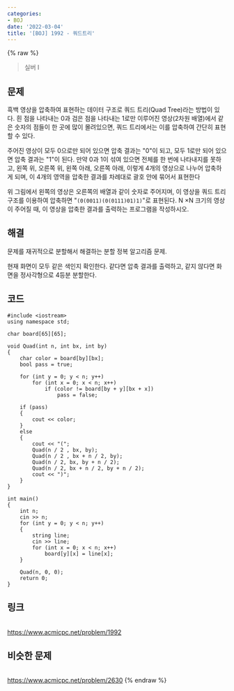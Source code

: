 ```yaml
---
categories:
- BOJ
date: '2022-03-04'
title: '[BOJ] 1992 - 쿼드트리'
---
```


{% raw %}
>실버 I

## 문제
흑백 영상을 압축하여 표현하는 데이터 구조로 쿼드 트리(Quad Tree)라는 방법이 있다. 흰 점을 나타내는 0과 검은 점을 나타내는 1로만 이루어진 영상(2차원 배열)에서 같은 숫자의 점들이 한 곳에 많이 몰려있으면, 쿼드 트리에서는 이를 압축하여 간단히 표현할 수 있다.

주어진 영상이 모두 0으로만 되어 있으면 압축 결과는 "0"이 되고, 모두 1로만 되어 있으면 압축 결과는 "1"이 된다. 만약 0과 1이 섞여 있으면 전체를 한 번에 나타내지를 못하고, 왼쪽 위, 오른쪽 위, 왼쪽 아래, 오른쪽 아래, 이렇게 4개의 영상으로 나누어 압축하게 되며, 이 4개의 영역을 압축한 결과를 차례대로 괄호 안에 묶어서 표현한다

위 그림에서 왼쪽의 영상은 오른쪽의 배열과 같이 숫자로 주어지며, 이 영상을 쿼드 트리 구조를 이용하여 압축하면 "`(0(0011)(0(0111)01)1)`"로 표현된다. N ×N 크기의 영상이 주어질 때, 이 영상을 압축한 결과를 출력하는 프로그램을 작성하시오.

##  해결
문제를 재귀적으로 분할해서 해결하는 분할 정복 알고리즘 문제.

현재 화면이 모두 같은 색인지 확인한다. 같다면 압축 결과를 출력하고, 같지 않다면 화면을 정사각형으로 4등분 분할한다.

## 코드
```
#include <iostream>
using namespace std;

char board[65][65];

void Quad(int n, int bx, int by)
{
	char color = board[by][bx];
	bool pass = true;

	for (int y = 0; y < n; y++)
		for (int x = 0; x < n; x++)
			if (color != board[by + y][bx + x])
				pass = false;

	if (pass)
	{
		cout << color;
	}
	else
	{
		cout << "(";
		Quad(n / 2 , bx, by);
		Quad(n / 2 , bx + n / 2, by);
		Quad(n / 2, bx, by + n / 2);
		Quad(n / 2, bx + n / 2, by + n / 2);
		cout << ")";
	}
}

int main()
{
	int n;
	cin >> n;
	for (int y = 0; y < n; y++)
	{
		string line;
		cin >> line;
		for (int x = 0; x < n; x++)
			board[y][x] = line[x];
	}

	Quad(n, 0, 0);
	return 0;
}
```

## 링크
<br>https://www.acmicpc.net/problem/1992

## 비슷한 문제
<br>https://www.acmicpc.net/problem/2630
{% endraw %}